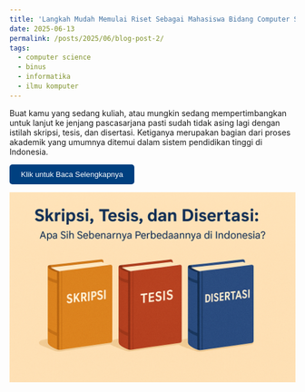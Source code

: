 ```yaml
---
title: 'Langkah Mudah Memulai Riset Sebagai Mahasiswa Bidang Computer Science'
date: 2025-06-13
permalink: /posts/2025/06/blog-post-2/
tags:
  - computer science
  - binus
  - informatika
  - ilmu komputer
---
```


Buat kamu yang sedang kuliah, atau mungkin sedang mempertimbangkan untuk lanjut ke jenjang pascasarjana pasti sudah tidak asing lagi dengan istilah skripsi, tesis, dan disertasi. Ketiganya merupakan bagian dari proses akademik yang umumnya ditemui dalam sistem pendidikan tinggi di Indonesia.

<a href="https://socs.binus.ac.id/2025/06/13/skripsi-tesis-dan-disertasi-apa-sih-sebenarnya-perbedaan-nya-di-indonesia/" target="_blank">
  <button 
    style="padding: 10px 20px; background-color: #004080; color: white; border: none; border-radius: 5px; cursor: pointer; transition: background-color 0.3s;" 
    onmouseover="this.style.backgroundColor='#0059b3'" 
    onmouseout="this.style.backgroundColor='#004080'">
    Klik untuk Baca Selengkapnya
  </button>
</a>


![Alt Text](/images/blog-2.png "Skripsi, Tesis, dan Disertasi: Apa Sih Sebenarnya Perbedaan-nya di Indonesia?")



<!-- ## What is Artificial Intelligence?

Artificial Intelligence refers to the simulation of human intelligence in machines programmed to think and learn. It encompasses various subfields, such as:
- **Machine Learning (ML)**: Algorithms that enable systems to learn from data.
- **Natural Language Processing (NLP)**: The ability of machines to understand and generate human language.
- **Computer Vision (CV)**: Teaching machines to interpret and analyze visual data.

## Applications of AI

AI has numerous applications across industries:
1. **Healthcare**: Assisting in diagnosis, drug discovery, and personalized treatments.
2. **Finance**: Fraud detection, algorithmic trading, and risk assessment.
3. **Transportation**: Autonomous vehicles and traffic management systems.

## The Future of AI

As AI continues to evolve, it poses both opportunities and challenges. Ethical considerations, data privacy, and potential job displacement are critical issues that need to be addressed as we integrate AI into society.

Stay tuned for more insights into AI and its impact on our future. -->